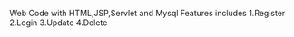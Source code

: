Web Code with HTML,JSP,Servlet and Mysql
Features includes
  1.Register
  2.Login
  3.Update
  4.Delete
